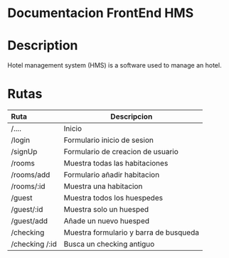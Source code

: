 # Documentacion FrontEnd HMS
# Description
Hotel management system (HMS) is a software used to manage an hotel. 


# Rutas 
| Ruta    | Descripcion                       |
| :------ | --------------------------------- |
| /.... 	  | Inicio|
| /login  | Formulario inicio de sesion        |
| /signUp | Formulario de creacion de usuario |
| /rooms  | Muestra todas las habitaciones        |
| /rooms/add  | Formulario añadir habitacion        |
| /rooms/:id  | Muestra una habitacion        |
| /guest  | Muestra todos los huespedes    |
| /guest/:id  | Muestra solo un huesped   |
| /guest/add  | Añade un nuevo huesped            |
| /checking   | Muestra formulario y barra de busqueda  |
| /checking /:id  | Busca un checking  antiguo   |



